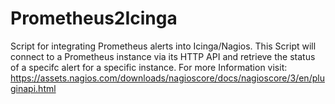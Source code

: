 # Prometheus2Icinga

Script for integrating Prometheus alerts into Icinga/Nagios.
This Script will connect to a Prometheus instance via its
HTTP API and retrieve the status of a specifc
alert for a specific instance. For more Information visit:
https://assets.nagios.com/downloads/nagioscore/docs/nagioscore/3/en/pluginapi.html
